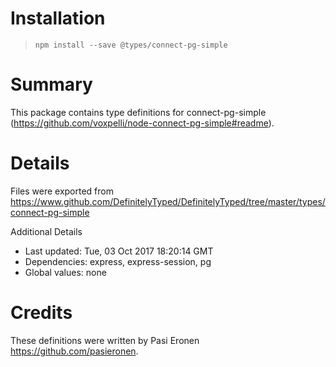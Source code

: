 # Installation
> `npm install --save @types/connect-pg-simple`

# Summary
This package contains type definitions for connect-pg-simple (https://github.com/voxpelli/node-connect-pg-simple#readme).

# Details
Files were exported from https://www.github.com/DefinitelyTyped/DefinitelyTyped/tree/master/types/connect-pg-simple

Additional Details
 * Last updated: Tue, 03 Oct 2017 18:20:14 GMT
 * Dependencies: express, express-session, pg
 * Global values: none

# Credits
These definitions were written by Pasi Eronen <https://github.com/pasieronen>.
